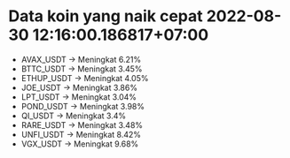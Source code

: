 # Data koin yang naik cepat 2022-08-30 12:16:00.186817+07:00

* AVAX_USDT -> Meningkat 6.21%
* BTTC_USDT -> Meningkat 3.45%
* ETHUP_USDT -> Meningkat 4.05%
* JOE_USDT -> Meningkat 3.86%
* LPT_USDT -> Meningkat 3.04%
* POND_USDT -> Meningkat 3.98%
* QI_USDT -> Meningkat 3.4%
* RARE_USDT -> Meningkat 3.48%
* UNFI_USDT -> Meningkat 8.42%
* VGX_USDT -> Meningkat 9.68%
